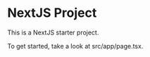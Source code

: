 # NextJS Project

This is a NextJS starter project.

To get started, take a look at src/app/page.tsx.
